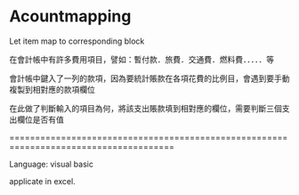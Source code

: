 Acountmapping
=============

Let item map to corresponding block

在會計帳中有許多費用項目，譬如：暫付款．旅費．交通費．燃料費．．．．．等

會計帳中鍵入了一列的款項，因為要統計賬款在各項花費的比例目，會遇到要手動複製到相對應的款項欄位

在此做了判斷輸入的項目為何，將該支出賬款填到相對應的欄位，需要判斷三個支出欄位是否有值

======================================================================================

Language: visual basic

applicate in excel.

